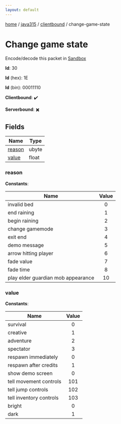 ```yaml
---
layout: default
---
```


[home](/)  /  [java315](/protocol/java315)  /  [clientbound](/protocol/java315/clientbound)  /  change-game-state

# Change game state

Encode/decode this packet in [Sandbox](../../../sandbox/java315#clientbound.change_game_state)

**Id**: 30

**Id** (hex): 1E

**Id** (bin): 00011110

**Clientbound**: ✔️

**Serverbound**: ✖️

## Fields

Name | Type
---|---
[reason](#reason) | ubyte
[value](#value) | float

### reason

**Constants**:

Name | Value
---|:---:
invalid bed | 0
end raining | 1
begin raining | 2
change gamemode | 3
exit end | 4
demo message | 5
arrow hitting player | 6
fade value | 7
fade time | 8
play elder guardian mob appearance | 10

### value

**Constants**:

Name | Value
---|:---:
survival | 0
creative | 1
adventure | 2
spectator | 3
respawn immediately | 0
respawn after credits | 1
show demo screen | 0
tell movement controls | 101
tell jump controls | 102
tell inventory controls | 103
bright | 0
dark | 1
